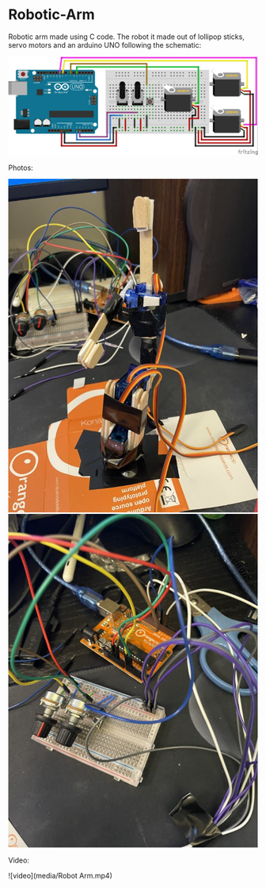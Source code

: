 # Robotic-Arm
Robotic arm made using C code. The robot it made out of lollipop sticks, servo motors and an arduino UNO following the schematic:

![CIRCUIT](media/circuit.png)

Photos:

![photo1](media/1.jpg)
![photo2](media/2.jpg)

Video:

![video](media/Robot Arm.mp4)

